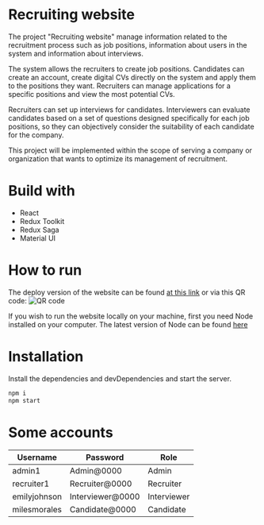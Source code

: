 # Recruiting website
The project "Recruiting website" manage information related to the recruitment process such as job positions, information about users in the system and information about interviews.

The system allows the recruiters to create job positions. Candidates can create an account, create digital CVs directly on the system and apply them to the positions they want. Recruiters can manage applications for a specific positions and view the most potential CVs.

Recruiters can set up interviews for candidates. Interviewers can evaluate candidates based on a set of questions designed specifically for each job positions, so they can objectively consider the suitability of each candidate for the company.

This project will be implemented within the scope of serving a company or organization that wants to optimize its management of recruitment.
# Build with
- React
- Redux Toolkit
- Redux Saga
- Material UI
# How to run
The deploy version of the website can be found [at this link](https://intern-team4.vercel.app/home) or via this QR code:
![QR code](https://gitlab.com/namkha1032/intern-team4/-/raw/main/src/assets/img/qrcode.png)

If you wish to run the website locally on your machine, first you need Node installed on your computer. The latest version of Node can be found [here](https://nodejs.org/en)
# Installation
Install the dependencies and devDependencies and start the server.
```sh
npm i
npm start
```
# Some accounts
| Username | Password | Role
| ------ | ------ | ------ |
| admin1 | Admin@0000 | Admin |
| recruiter1 | Recruiter@0000 | Recruiter |
| emilyjohnson | Interviewer@0000 | Interviewer |
| milesmorales | Candidate@0000 | Candidate |
